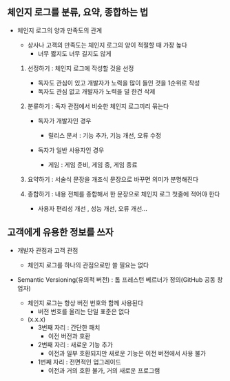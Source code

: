 ## 체인지 로그를 분류, 요약, 종합하는 법
- 체인지 로그의 양과 만족도의 관계
	- 상사나 고객의 만족도는 체인지 로그의 양이 적절할 때 가장 높다
		- 너무 짧지도 너무 길지도 않게
	
	1. 선정하기 : 체인지 로그에 작성할 것을 선정
		- 독자도 관심이 있고 개발자가 노력을 많이 들인 것을 1순위로 작성
		- 독자도 관심 없고 개발자가 노력을 덜 한건 삭제
	
	2. 분류하기 : 독자 관점에서 비슷한 체인지 로그끼리 묶는다
		- 독자가 개발자인 경우
			- 릴리스 문서 : 기능 추가, 기능 개선, 오류 수정 

		- 독자가 일반 사용자인 경우
			- 게임 : 게임 준비, 게임 중, 게임 종료
	
	3. 요약하기 : 서술식 문장을 개조식 문장으로 바꾸면 의미가 분명해진다
	4. 종합하기 : 내용 전체를 종합해서 한 문장으로 체인지 로그 첫줄에 적어야 한다
		- 사용자 편리성 개선 , 성능 개선, 오류 개선...

## 고객에게 유용한 정보를 쓰자
- 개발자 관점과 고객 관점
	- 체인지 로그를 하나의 관점으로만 쓸 필요는 없다

- Semantic Versioning(유의적 버전) : 톰 프레스턴 베르너가 정의(GitHub 공동 창업자)
	- 체인지 로그는 항상 버전 번호와 함께 사용된다
		- 버전 번호를 올리는 단일 표준은 없다
	- (x.x.x) 
		- 3번째 자리 : 간단한 패치
			- 이전 버전과 호환
		- 2번째 자리 : 새로운 기능 추가
			- 이전과 일부 호환되지만 새로운 기능은 이전 버전에서 사용 불가
		- 1번째 자리 : 전면적인 업그레이드
			- 이전과 거의 호환 불가, 거의 새로운 프로그램


	

